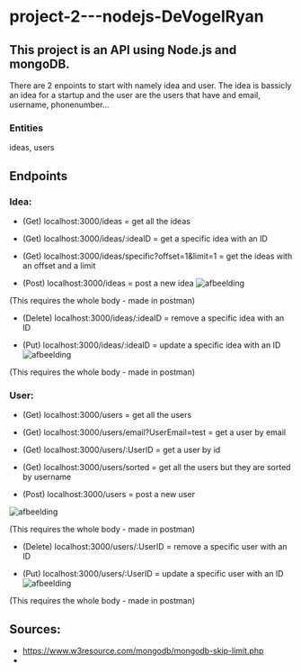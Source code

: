 # project-2---nodejs-DeVogelRyan

## This project is an API using Node.js and mongoDB.
There are 2 enpoints to start with namely idea and user.
The idea is bassicly an idea for a startup and the user are the users that have and email, username, phonenumber...

### Entities 
ideas,
users


## Endpoints

### Idea:
* (Get) localhost:3000/ideas = get all the ideas

* (Get) localhost:3000/ideas/:ideaID = get a specific idea with an ID

* (Get) localhost:3000/ideas/specific?offset=1&limit=1 = get the ideas with an offset and a limit

* (Post) localhost:3000/ideas = post a new idea
![afbeelding](https://user-images.githubusercontent.com/80109984/148687970-75591d27-f347-453a-a145-07aa31f46de4.png)

(This requires the whole body - made in postman)


* (Delete) localhost:3000/ideas/:ideaID = remove a specific idea with an ID


* (Put) localhost:3000/ideas/:ideaID = update a specific idea with an ID
![afbeelding](https://user-images.githubusercontent.com/80109984/148688062-5a9be470-3971-4575-b17e-339292a3a7db.png)

(This requires the whole body - made in postman)


### User:
* (Get) localhost:3000/users = get all the users

* (Get) localhost:3000/users/email?UserEmail=test = get a user by email

* (Get) localhost:3000/users/:UserID = get a user by id

* (Get) localhost:3000/users/sorted = get all the users but they are sorted by username

* (Post) localhost:3000/users = post a new user

![afbeelding](https://user-images.githubusercontent.com/80109984/148688345-546b96cd-2dd4-4c06-bc7d-c408991fa663.png)

(This requires the whole body - made in postman)


* (Delete) localhost:3000/users/:UserID = remove a specific user with an ID

* (Put) localhost:3000/users/:UserID = update a specific user with an ID
![afbeelding](https://user-images.githubusercontent.com/80109984/148688559-ababf219-a639-4d48-9f0d-daa05a392b4f.png)

(This requires the whole body - made in postman)


## Sources:
* https://www.w3resource.com/mongodb/mongodb-skip-limit.php
* 




